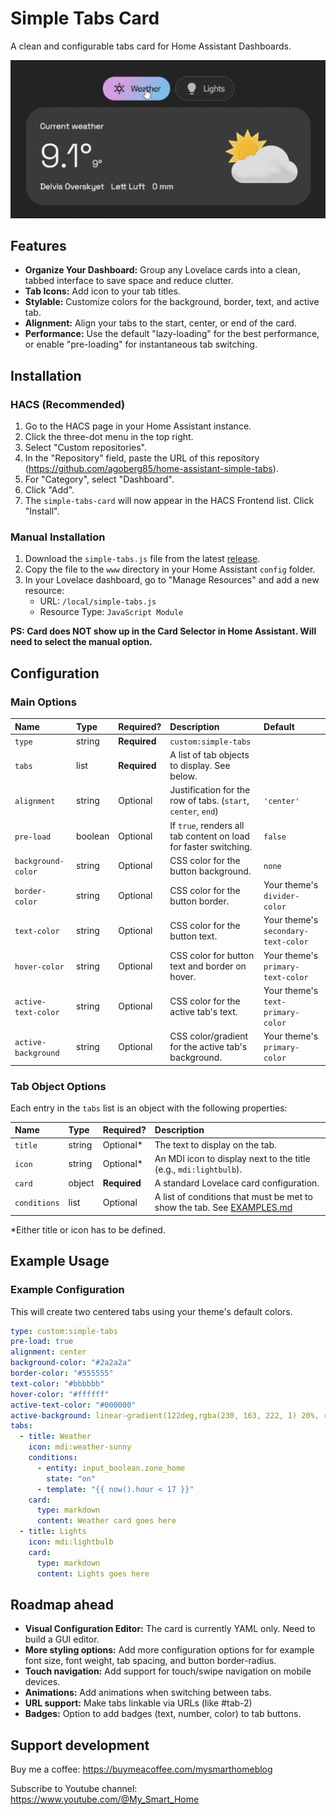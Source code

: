 # Simple Tabs Card

A clean and configurable tabs card for Home Assistant Dashboards.

![Simple Tabs Card Screenshot](https://raw.githubusercontent.com/agoberg85/home-assistant-simple-tabs/main/simple-tabs-gif.gif)

## Features

- **Organize Your Dashboard:** Group any Lovelace cards into a clean, tabbed interface to save space and reduce clutter.
- **Tab Icons:** Add icon to your tab titles.
- **Stylable:** Customize colors for the background, border, text, and active tab.
- **Alignment:** Align your tabs to the start, center, or end of the card.
- **Performance:** Use the default "lazy-loading" for the best performance, or enable "pre-loading" for instantaneous tab switching.

## Installation

### HACS (Recommended)

1.  Go to the HACS page in your Home Assistant instance.
2.  Click the three-dot menu in the top right.
3.  Select "Custom repositories".
4.  In the "Repository" field, paste the URL of this repository (https://github.com/agoberg85/home-assistant-simple-tabs).
5.  For "Category", select "Dashboard".
6.  Click "Add".
7.  The `simple-tabs-card` will now appear in the HACS Frontend list. Click "Install".

### Manual Installation

1.  Download the `simple-tabs.js` file from the latest [release](https://github.com/agoberg85/home-assistant-simple-tabs/releases).
2.  Copy the file to the `www` directory in your Home Assistant `config` folder.
3.  In your Lovelace dashboard, go to "Manage Resources" and add a new resource:
    - URL: `/local/simple-tabs.js`
    - Resource Type: `JavaScript Module`

**PS: Card does NOT show up in the Card Selector in Home Assistant. Will need to select the manual option.**

## Configuration

### Main Options

| Name | Type | Required? | Description | Default |
| :--- | :--- | :--- | :--- | :--- |
| `type` | string | **Required** | `custom:simple-tabs` | |
| `tabs` | list | **Required** | A list of tab objects to display. See below. | |
| `alignment` | string | Optional | Justification for the row of tabs. (`start`, `center`, `end`) | `'center'` |
| `pre-load` | boolean | Optional | If `true`, renders all tab content on load for faster switching. | `false` |
| `background-color`| string | Optional | CSS color for the button background. | `none` |
| `border-color` | string | Optional | CSS color for the button border. | Your theme's `divider-color` |
| `text-color` | string | Optional | CSS color for the button text. | Your theme's `secondary-text-color`|
| `hover-color` | string | Optional | CSS color for button text and border on hover. | Your theme's `primary-text-color`|
| `active-text-color`| string | Optional | CSS color for the active tab's text. | Your theme's `text-primary-color`|
| `active-background`| string | Optional | CSS color/gradient for the active tab's background. | Your theme's `primary-color` |

### Tab Object Options

Each entry in the `tabs` list is an object with the following properties:

| Name | Type | Required? | Description |
| :--- | :--- | :--- | :--- |
| `title` | string | Optional* | The text to display on the tab. |
| `icon` | string | Optional* | An MDI icon to display next to the title (e.g., `mdi:lightbulb`). |
| `card` | object | **Required** | A standard Lovelace card configuration. |
| `conditions` | list | Optional | A list of conditions that must be met to show the tab. See [EXAMPLES.md](EXAMPLES.md) |

*Either title or icon has to be defined.

## Example Usage

### Example Configuration

This will create two centered tabs using your theme's default colors.

```yaml
type: custom:simple-tabs
pre-load: true
alignment: center
background-color: "#2a2a2a"
border-color: "#555555"
text-color: "#bbbbbb"
hover-color: "#ffffff"
active-text-color: "#000000"
active-background: linear-gradient(122deg,rgba(230, 163, 222, 1) 20%, rgba(0, 212, 255, 1) 150%)
tabs:
  - title: Weather
    icon: mdi:weather-sunny
    conditions:
      - entity: input_boolean.zone_home
        state: "on"
      - template: "{{ now().hour < 17 }}"    
    card:
      type: markdown
      content: Weather card goes here
  - title: Lights
    icon: mdi:lightbulb
    card:
      type: markdown
      content: Lights goes here
```

## Roadmap ahead

- **Visual Configuration Editor:** The card is currently YAML only. Need to build a GUI editor.
- **More styling options:** Add more configuration options for for example font size, font weight, tab spacing, and button border-radius.
- **Touch navigation:** Add support for touch/swipe navigation on mobile devices.
- **Animations:** Add animations when switching between tabs.
- **URL support:** Make tabs linkable via URLs (like #tab-2)
- **Badges:** Option to add badges (text, number, color) to tab buttons.

## Support development

Buy me a coffee: https://buymeacoffee.com/mysmarthomeblog

Subscribe to Youtube channel: https://www.youtube.com/@My_Smart_Home
